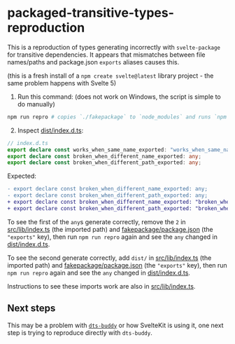 # packaged-transitive-types-reproduction

This is a reproduction of types generating incorrectly
with `svelte-package` for transitive dependencies.
It appears that mismatches between file names/paths
and package.json `exports` aliases causes this.

(this is a fresh install of a `npm create svelte@latest` library project -
the same problem happens with Svelte 5)

1. Run this command: (does not work on Windows, the script is simple to do manually)

```bash
npm run repro # copies `./fakepackage` to `node_modules` and runs `npm run package`
```

2. Inspect [dist/index.d.ts](/dist/index.d.ts):

```ts
// index.d.ts
export declare const works_when_same_name_exported: "works_when_same_name";
export declare const broken_when_different_name_exported: any;
export declare const broken_when_different_path_exported: any;
```

Expected:

```diff
- export declare const broken_when_different_name_exported: any;
- export declare const broken_when_different_path_exported: any;
+ export declare const broken_when_different_name_exported: "broken_when_different_name";
+ export declare const broken_when_different_path_exported: "broken_when_different_path";
```

To see the first of the `any`s generate correctly, remove the `2`
in [src/lib/index.ts](/src/lib/index.ts) (the imported path)
and [fakepackage/package.json](/fakepackage/package.json) (the `"exports"` key),
then run `npm run repro` again and see the `any` changed in [dist/index.d.ts](/dist/index.d.ts).

To see the second generate correctly, add `dist/`
in [src/lib/index.ts](/src/lib/index.ts) (the imported path)
and [fakepackage/package.json](/fakepackage/package.json) (the `"exports"` key),
then run `npm run repro` again and see the `any` changed in [dist/index.d.ts](/dist/index.d.ts).

Instructions to see these imports work are also in [src/lib/index.ts](/src/lib/index.ts).

## Next steps

This may be a problem with [`dts-buddy`](https://github.com/Rich-Harris/dts-buddy)
or how SvelteKit is using it,
one next step is trying to reproduce directly with `dts-buddy`.